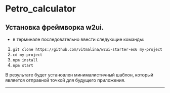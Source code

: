# Petro_calculator
## Установка фреймворка w2ui.
- в терминале последовательно ввести следующие команды:
1) `git clone https://github.com/vitmalina/w2ui-starter-es6 my-project`
2) `cd my-project`
3) `npm install`
4) `npm start`

В результате будет установлен минималистичный шаблон, который является отправной точкой для будущего приложения.

---
